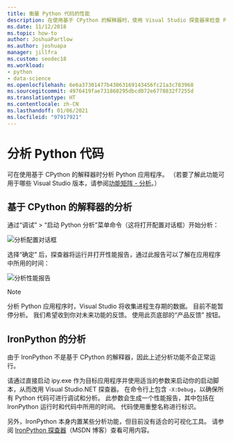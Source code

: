 ```yaml
---
title: 衡量 Python 代码的性能
description: 在使用基于 CPython 的解释器时，使用 Visual Studio 探查器来检查 Pyhon 代码的性能。
ms.date: 11/12/2018
ms.topic: how-to
author: JoshuaPartlow
ms.author: joshuapa
manager: jillfra
ms.custom: seodec18
ms.workload:
- python
- data-science
ms.openlocfilehash: 6e6a37301477b43063169143456fc21a3c783968
ms.sourcegitcommit: 4976419fae731860295dbcd072e6778832f7255d
ms.translationtype: HT
ms.contentlocale: zh-CN
ms.lasthandoff: 01/06/2021
ms.locfileid: "97917921"
---
```

# <a name="profile-python-code"></a>分析 Python 代码

可在使用基于 CPython 的解释器时分析 Python 应用程序。 （若要了解此功能可用于哪些 Visual Studio 版本，请参阅[功能矩阵 - 分析](overview-of-python-tools-for-visual-studio.md#matrix-profiling)。）

## <a name="profiling-for-cpython-based-interpreters"></a>基于 CPython 的解释器的分析

通过“调试” > “启动 Python 分析”菜单命令（这将打开配置对话框）开始分析：

![分析配置对话框](media/profiling-start.png)

选择“确定”  后，探查器将运行并打开性能报告，通过此报告可以了解在应用程序中所用的时间：

![分析性能报告](media/profiling-results.png)

> [!Note]
> 分析 Python 应用程序时，Visual Studio 将收集进程生存期的数据。 目前不能暂停分析。 我们希望收到你对未来功能的反馈。 使用此页底部的“产品反馈”  按钮。

## <a name="profiling-for-ironpython"></a>IronPython 的分析

由于 IronPython 不是基于 CPython 的解释器，因此上述分析功能不会正常运行。

请通过直接启动 ipy.exe  作为目标应用程序并使用适当的参数来启动你的启动脚本，从而改用 Visual Studio.NET 探查器。 在命令行上包含 `-X:Debug`，以确保所有 Python 代码可进行调试和分析。 此参数会生成一个性能报告，其中包括在 IronPython 运行时和代码中所用的时间。 代码使用重整名称进行标识。

另外，IronPython 本身内置某些分析功能，但目前没有适合的可视化工具。 请参阅 [IronPython 探查器](/archive/blogs/curth/an-ironpython-profiler)（MSDN 博客）查看可用内容。